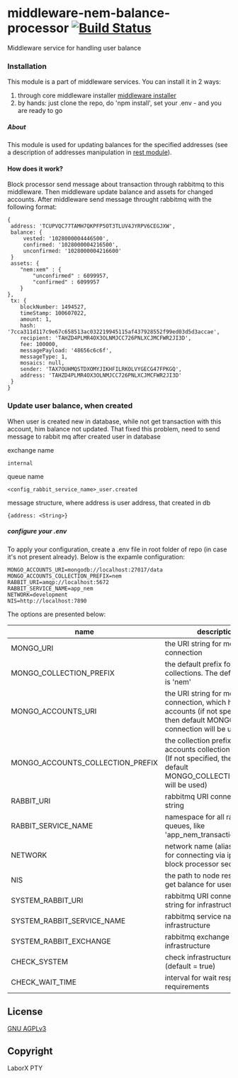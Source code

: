 # middleware-nem-balance-processor [![Build Status](https://travis-ci.org/ChronoBank/middleware-nem-balance-processor.svg?branch=master)](https://travis-ci.org/ChronoBank/middleware-nem-balance-processor)

Middleware service for handling user balance

### Installation

This module is a part of middleware services. You can install it in 2 ways:

1) through core middleware installer  [middleware installer](https://github.com/ChronoBank/middleware)
2) by hands: just clone the repo, do 'npm install', set your .env - and you are ready to go

##### About
This module is used for updating balances for the specified addresses (see a description of addresses manipulation in [rest module](https://github.com/ChronoBank/middleware-nem-rest)).

#### How does it work?

Block processor send message about transaction through rabbitmq to this middleware. Then middleware update balance and assets
for changed accounts. After middleware send message throught rabbitmq with the following format:

```
{ 
 address: 'TCUPVQC77TAMH7QKPFP5OT3TLUV4JYRPV6CEGJXW',
 balance: {
     vested: '1028000004446500',
     confirmed: '1028000004216500',
     unconfirmed: '1028000004216600'
 }
 assets: { 
    "nem:xem" : {
        "unconfirmed" : 6099957,
        "confirmed" : 6099957
    }
},
 tx: {
    blockNumber: 1494527,
    timeStamp: 100607022,
    amount: 1,
    hash: '7cca311d117c9e67c658513ac032219945115af437928552f99ed03d5d3accae',
    recipient: 'TAHZD4PLMR4OX3OLNMJCC726PNLXCJMCFWR2JI3D',
    fee: 100000,
    messagePayload: '48656c6c6f',
    messageType: 1,
    mosaics: null,
    sender: 'TAX7OUHMQSTDXOMYJIKHFILRKOLVYGECG47FPKGQ',
    address: 'TAHZD4PLMR4OX3OLNMJCC726PNLXCJMCFWR2JI3D' 
 }
}
```

### Update user balance, when created

When user is created new in database, while not get transaction with this account,
him balance not updated.
That fixed this problem, need to send message to rabbit mq after created user
in database

exchange name
```
internal
```

queue name
```
<config_rabbit_service_name>_user.created
```

message structure, where address is user address, that created in db
```
{address: <String>}
```


##### сonfigure your .env

To apply your configuration, create a .env file in root folder of repo (in case it's not present already).
Below is the expamle configuration:

```
MONGO_ACCOUNTS_URI=mongodb://localhost:27017/data
MONGO_ACCOUNTS_COLLECTION_PREFIX=nem
RABBIT_URI=amqp://localhost:5672
RABBIT_SERVICE_NAME=app_nem
NETWORK=development
NIS=http://localhost:7890
```

The options are presented below:

| name | description|
| ------ | ------ |
| MONGO_URI   | the URI string for mongo connection
| MONGO_COLLECTION_PREFIX   | the default prefix for all mongo collections. The default value is 'nem'
| MONGO_ACCOUNTS_URI   | the URI string for mongo connection, which holds users accounts (if not specified, then default MONGO_URI connection will be used)
| MONGO_ACCOUNTS_COLLECTION_PREFIX   | the collection prefix for accounts collection in mongo (If not specified, then the default MONGO_COLLECTION_PREFIX will be used)
| RABBIT_URI   | rabbitmq URI connection string
| RABBIT_SERVICE_NAME   | namespace for all rabbitmq queues, like 'app_nem_transaction'
| NETWORK   | network name (alias)- is used for connecting via ipc (see block processor section)
| NIS   | the path to node rest api for get balance for user
| SYSTEM_RABBIT_URI   | rabbitmq URI connection string for infrastructure
| SYSTEM_RABBIT_SERVICE_NAME   | rabbitmq service name for infrastructure
| SYSTEM_RABBIT_EXCHANGE   | rabbitmq exchange name for infrastructure
| CHECK_SYSTEM | check infrastructure or not (default = true)
| CHECK_WAIT_TIME | interval for wait respond from requirements

License
----
 [GNU AGPLv3](LICENSE)

Copyright
----
LaborX PTY
